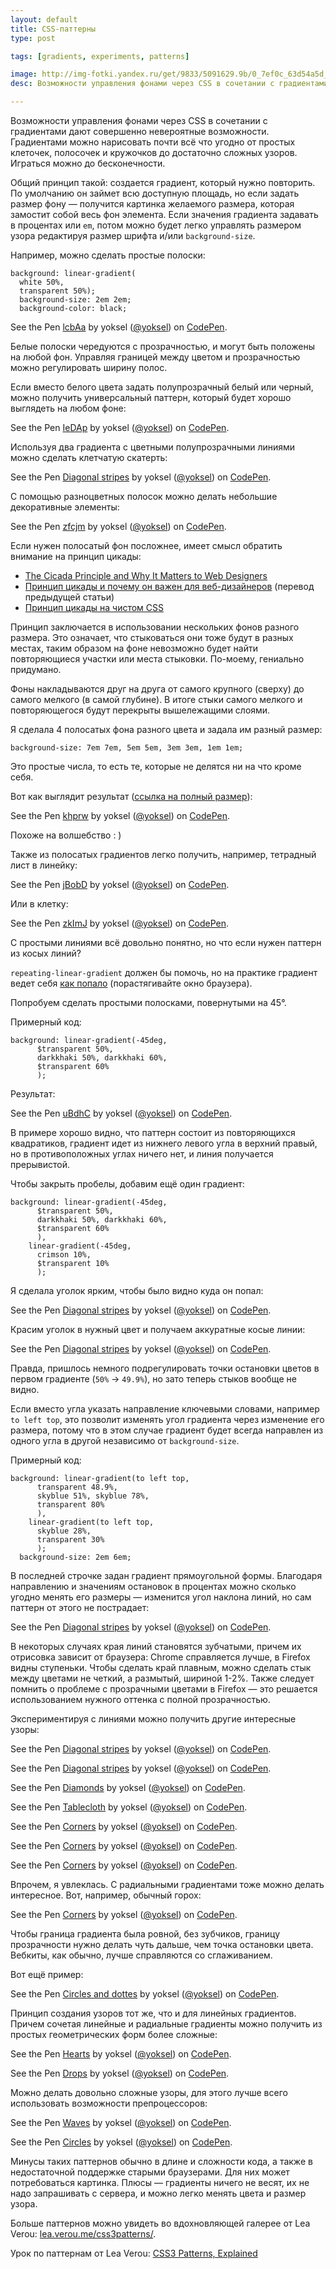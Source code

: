 ```yaml
---
layout: default
title: CSS-паттерны
type: post

tags: [gradients, experiments, patterns]

image: http://img-fotki.yandex.ru/get/9833/5091629.9b/0_7ef0c_63d54a5d_L.png
desc: Возможности управления фонами через CSS в cочетании с градиентами дают совершенно невероятные возможности. Градиентами можно нарисовать почти всё что угодно от простых клеточек, полосочек и кружочков до достаточно сложных узоров. Играться можно до бесконечности.

---
```


Возможности управления фонами через CSS в cочетании с градиентами дают совершенно невероятные возможности. Градиентами можно нарисовать почти всё что угодно от простых клеточек, полосочек и кружочков до достаточно сложных узоров. Играться можно до бесконечности.

<!--more-->

Общий принцип такой: создается градиент, который нужно повторить. По умолчанию он займет всю доступную площадь, но если задать размер фону — получится картинка желаемого размера, которая замостит собой весь фон элемента.
Если значения градиента задавать в процентах или <code>em</code>, потом можно будет легко управлять размером узора редактируя размер шрифта и/или <code>background-size</code>.

Например, можно сделать простые полоски:

<pre><code class="language-css">background: linear-gradient(
  white 50%,
  transparent 50%);
  background-size: 2em 2em;
  background-color: black;</code></pre>

<p data-height="250" data-theme-id="0" data-slug-hash="lcbAa" data-default-tab="result" class='codepen'>See the Pen <a href='http://codepen.io/yoksel/pen/lcbAa'>lcbAa</a> by yoksel (<a href='http://codepen.io/yoksel'>@yoksel</a>) on <a href='http://codepen.io'>CodePen</a>.</p>
<script async src="//codepen.io/assets/embed/ei.js"></script>

Белые полоски чередуются с прозрачностью, и могут быть положены на любой фон. Управляя границей между цветом и прозрачностью можно регулировать ширину полос.

Если вместо белого цвета задать полупрозрачный белый или черный, можно получить универсальный паттерн, который будет хорошо выглядеть на любом фоне:

<p data-height="234" data-theme-id="0" data-slug-hash="IeDAp" data-default-tab="result" class='codepen'>See the Pen <a href='http://codepen.io/yoksel/pen/IeDAp'>IeDAp</a> by yoksel (<a href='http://codepen.io/yoksel'>@yoksel</a>) on <a href='http://codepen.io'>CodePen</a>.</p>
<script async src="//codepen.io/assets/embed/ei.js"></script>

Используя два градиента с цветными полупрозрачными линиями можно сделать клетчатую скатерть:

<p data-height="268" data-theme-id="0" data-slug-hash="qclad" data-default-tab="result" class='codepen'>See the Pen <a href='http://codepen.io/yoksel/pen/qclad'>Diagonal stripes</a> by yoksel (<a href='http://codepen.io/yoksel'>@yoksel</a>) on <a href='http://codepen.io'>CodePen</a>.</p>
<script async src="//codepen.io/assets/embed/ei.js"></script>

С помощью разноцветных полосок можно делать небольшие декоративные элементы:

<p data-height="215" data-theme-id="0" data-slug-hash="zfcjm" data-default-tab="result" class='codepen'>See the Pen <a href='http://codepen.io/yoksel/pen/zfcjm'>zfcjm</a> by yoksel (<a href='http://codepen.io/yoksel'>@yoksel</a>) on <a href='http://codepen.io'>CodePen</a>.</p>
<script async src="//codepen.io/assets/embed/ei.js"></script>

Если нужен полосатый фон посложнее, имеет смысл обратить внимание на принцип цикады:

- <a href="http://www.sitepoint.com/the-cicada-principle-and-why-it-matters-to-web-designers/">The Cicada Principle and Why It Matters to Web Designers</a>
- <a href="http://habrahabr.ru/post/117160/">Принцип цикады и почему он важен для веб-дизайнеров</a> (перевод предыдущей статьи)
- <a href="http://habrahabr.ru/post/148639/">Принцип цикады на чистом CSS</a>

Принцип заключается в использовании нескольких фонов разного размера. Это означает, что стыковаться они тоже будут в разных местах, таким образом на фоне невозможно будет найти повторяющиеся участки или места стыковки. По-моему, гениально придумано.

Фоны накладываются друг на друга от самого крупного (сверху) до самого мелкого (в самой глубине). В итоге стыки самого мелкого и повторяющегося будут перекрыты вышележащими слоями.

Я сделала 4 полосатых фона разного цвета и задала им разный размер:

<pre><code class="language-css">background-size: 7em 7em, 5em 5em, 3em 3em, 1em 1em;</code></pre>

Это простые числа, то есть те, которые не делятся ни на что кроме себя.

Вот как выглядит результат (<a href="http://cdpn.io/khprw">ссылка на полный размер</a>):

<p data-height="300" data-theme-id="0" data-slug-hash="khprw" data-default-tab="result" class='codepen'>See the Pen <a href='http://codepen.io/yoksel/pen/khprw'>khprw</a> by yoksel (<a href='http://codepen.io/yoksel'>@yoksel</a>) on <a href='http://codepen.io'>CodePen</a>.</p>
<script async src="//codepen.io/assets/embed/ei.js"></script>

Похоже на волшебство : )

Также из полосатых градиентов легко получить, например, тетрадный лист в линейку:

<p data-height="270" data-theme-id="0" data-slug-hash="jBobD" data-default-tab="result" class='codepen'>See the Pen <a href='http://codepen.io/yoksel/pen/jBobD'>jBobD</a> by yoksel (<a href='http://codepen.io/yoksel'>@yoksel</a>) on <a href='http://codepen.io'>CodePen</a>.</p>
<script async src="//codepen.io/assets/embed/ei.js"></script>

Или в клетку:

<p data-height="268" data-theme-id="0" data-slug-hash="zkImJ" data-default-tab="result" class='codepen'>See the Pen <a href='http://codepen.io/yoksel/pen/zkImJ'>zkImJ</a> by yoksel (<a href='http://codepen.io/yoksel'>@yoksel</a>) on <a href='http://codepen.io'>CodePen</a>.</p>
<script async src="//codepen.io/assets/embed/ei.js"></script>

С простыми линиями всё довольно понятно, но что если нужен паттерн из косых линий?

<code>repeating-linear-gradient</code> должен бы помочь, но на практике градиент ведет себя <a href="http://cdpn.io/IBCJD">как попало</a> (порастягивайте окно браузера).

Попробуем сделать простыми полосками, повернутыми на 45&deg;.

Примерный код:

<pre><code class="language-css">background: linear-gradient(-45deg,
      $transparent 50%,
      darkkhaki 50%, darkkhaki 60%,
      $transparent 60%
      );
</code></pre>

Результат:

<p data-height="268" data-theme-id="0" data-slug-hash="uBdhC" data-default-tab="result" class='codepen'>See the Pen <a href='http://codepen.io/yoksel/pen/uBdhC'>uBdhC</a> by yoksel (<a href='http://codepen.io/yoksel'>@yoksel</a>) on <a href='http://codepen.io'>CodePen</a>.</p>
<script async src="//codepen.io/assets/embed/ei.js"></script>

В примере хорошо видно, что паттерн состоит из повторяющихся квадратиков, градиент идет из нижнего левого угла в верхний правый, но в противоположных углах ничего нет, и линия получается прерывистой.

Чтобы закрыть пробелы, добавим ещё один градиент:

<pre><code class="language-css">background: linear-gradient(-45deg,
      $transparent 50%,
      darkkhaki 50%, darkkhaki 60%,
      $transparent 60%
      ),
    linear-gradient(-45deg,
      crimson 10%,
      $transparent 10%
      );</code></pre>

Я сделала уголок ярким, чтобы было видно куда он попал:

<p data-height="268" data-theme-id="0" data-slug-hash="jmeEd" data-default-tab="result" class='codepen'>See the Pen <a href='http://codepen.io/yoksel/pen/jmeEd'>Diagonal stripes</a> by yoksel (<a href='http://codepen.io/yoksel'>@yoksel</a>) on <a href='http://codepen.io'>CodePen</a>.</p>
<script async src="//codepen.io/assets/embed/ei.js"></script>

Красим уголок в нужный цвет и получаем аккуратные косые линии:

<p data-height="268" data-theme-id="0" data-slug-hash="ExBcC" data-default-tab="result" class='codepen'>See the Pen <a href='http://codepen.io/yoksel/pen/ExBcC'>Diagonal stripes</a> by yoksel (<a href='http://codepen.io/yoksel'>@yoksel</a>) on <a href='http://codepen.io'>CodePen</a>.</p>
<script async src="//codepen.io/assets/embed/ei.js"></script>

Правда, пришлось немного подрегулировать точки остановки цветов в первом градиенте (<code>50%</code> &rarr; <code>49.9%</code>), но зато теперь стыков вообще не видно.

Если вместо угла указать направление ключевыми словами, например <code>to left top</code>, это позволит изменять угол градиента через изменение его размера, потому что в этом случае градиент будет всегда направлен из одного угла в другой независимо от <code>background-size</code>.

Примерный код:

<pre><code class="language-css">background: linear-gradient(to left top,
      transparent 48.9%,
      skyblue 51%, skyblue 78%,
      transparent 80%
      ),
    linear-gradient(to left top,
      skyblue 28%,
      transparent 30%
      );
  background-size: 2em 6em;</code></pre>

В последней строчке задан градиент прямоугольной формы. Благодаря направлению и значениям остановок в процентах можно сколько угодно менять его размеры — изменится угол наклона линий, но сам паттерн от этого не пострадает:

<p data-height="268" data-theme-id="0" data-slug-hash="qlCjz" data-default-tab="result" class='codepen'>See the Pen <a href='http://codepen.io/yoksel/pen/qlCjz'>Diagonal stripes</a> by yoksel (<a href='http://codepen.io/yoksel'>@yoksel</a>) on <a href='http://codepen.io'>CodePen</a>.</p>
<script async src="//codepen.io/assets/embed/ei.js"></script>

В некоторых случаях края линий становятся зубчатыми, причем их отрисовка зависит от браузера: Chrome справляется лучше, в Firefox видны ступеньки.
Чтобы сделать край плавным, можно сделать стык между цветами не четкий, а размытый, шириной 1-2%.
Также следует помнить о проблеме с прозрачными цветами в Firefox — это решается использованием нужного оттенка с полной прозрачностью.

Экспериментируя с линиями можно получить другие интересные узоры:

<p data-height="268" data-theme-id="0" data-slug-hash="brosh" data-default-tab="result" class='codepen'>See the Pen <a href='http://codepen.io/yoksel/pen/brosh'>Diagonal stripes</a> by yoksel (<a href='http://codepen.io/yoksel'>@yoksel</a>) on <a href='http://codepen.io'>CodePen</a>.</p>
<script async src="//codepen.io/assets/embed/ei.js"></script>

<p data-height="268" data-theme-id="0" data-slug-hash="fFJpl" data-default-tab="result" class='codepen'>See the Pen <a href='http://codepen.io/yoksel/pen/fFJpl'>Diagonal stripes</a> by yoksel (<a href='http://codepen.io/yoksel'>@yoksel</a>) on <a href='http://codepen.io'>CodePen</a>.</p>
<script async src="//codepen.io/assets/embed/ei.js"></script>

<p data-height="268" data-theme-id="0" data-slug-hash="rqcHC" data-default-tab="result" class='codepen'>See the Pen <a href='http://codepen.io/yoksel/pen/rqcHC'>Diamonds</a> by yoksel (<a href='http://codepen.io/yoksel'>@yoksel</a>) on <a href='http://codepen.io'>CodePen</a>.</p>
<script async src="//codepen.io/assets/embed/ei.js"></script>

<p data-height="268" data-theme-id="0" data-slug-hash="ajJes" data-default-tab="result" class='codepen'>See the Pen <a href='http://codepen.io/yoksel/pen/ajJes'>Tablecloth</a> by yoksel (<a href='http://codepen.io/yoksel'>@yoksel</a>) on <a href='http://codepen.io'>CodePen</a>.</p>
<script async src="//codepen.io/assets/embed/ei.js"></script>

<p data-height="268" data-theme-id="0" data-slug-hash="EHbBw" data-default-tab="result" class='codepen'>See the Pen <a href='http://codepen.io/yoksel/pen/EHbBw'>Corners</a> by yoksel (<a href='http://codepen.io/yoksel'>@yoksel</a>) on <a href='http://codepen.io'>CodePen</a>.</p>
<script async src="//codepen.io/assets/embed/ei.js"></script>

<p data-height="268" data-theme-id="0" data-slug-hash="saJtl" data-default-tab="result" class='codepen'>See the Pen <a href='http://codepen.io/yoksel/pen/saJtl'>Corners</a> by yoksel (<a href='http://codepen.io/yoksel'>@yoksel</a>) on <a href='http://codepen.io'>CodePen</a>.</p>
<script async src="//codepen.io/assets/embed/ei.js"></script>

<p data-height="268" data-theme-id="0" data-slug-hash="Etomx" data-default-tab="result" class='codepen'>See the Pen <a href='http://codepen.io/yoksel/pen/Etomx'>Corners</a> by yoksel (<a href='http://codepen.io/yoksel'>@yoksel</a>) on <a href='http://codepen.io'>CodePen</a>.</p>
<script async src="//codepen.io/assets/embed/ei.js"></script>

Впрочем, я увлеклась. С радиальными градиентами тоже можно делать интересное. Вот, например, обычный горох:

<p data-height="268" data-theme-id="0" data-slug-hash="eolqw" data-default-tab="result" class='codepen'>See the Pen <a href='http://codepen.io/yoksel/pen/eolqw'>Corners</a> by yoksel (<a href='http://codepen.io/yoksel'>@yoksel</a>) on <a href='http://codepen.io'>CodePen</a>.</p>
<script async src="//codepen.io/assets/embed/ei.js"></script>

Чтобы граница градиента была ровной, без зубчиков, границу прозрачности нужно делать чуть дальше, чем точка остановки цвета.
Вебкиты, как обычно, лучше справляются со сглаживанием.

Вот ещё пример:

<p data-height="268" data-theme-id="0" data-slug-hash="muxnF" data-default-tab="result" class='codepen'>See the Pen <a href='http://codepen.io/yoksel/pen/muxnF'>Circles and dottes</a> by yoksel (<a href='http://codepen.io/yoksel'>@yoksel</a>) on <a href='http://codepen.io'>CodePen</a>.</p>
<script async src="//codepen.io/assets/embed/ei.js"></script>

Принцип создания узоров тот же, что и для линейных градиентов. Причем сочетая линейные и радиальные градиенты можно получить из простых геометрических форм более сложные:

<p data-height="268" data-theme-id="0" data-slug-hash="jufvg" data-default-tab="result" class='codepen'>See the Pen <a href='http://codepen.io/yoksel/pen/jufvg'>Hearts</a> by yoksel (<a href='http://codepen.io/yoksel'>@yoksel</a>) on <a href='http://codepen.io'>CodePen</a>.</p>
<script async src="//codepen.io/assets/embed/ei.js"></script>

<p data-height="268" data-theme-id="0" data-slug-hash="oeksa" data-default-tab="result" class='codepen'>See the Pen <a href='http://codepen.io/yoksel/pen/oeksa'>Drops</a> by yoksel (<a href='http://codepen.io/yoksel'>@yoksel</a>) on <a href='http://codepen.io'>CodePen</a>.</p>
<script async src="//codepen.io/assets/embed/ei.js"></script>

Можно делать довольно сложные узоры, для этого лучше всего использовать возможности препроцессоров:

<p data-height="268" data-theme-id="0" data-slug-hash="DiIBm" data-default-tab="result" class='codepen'>See the Pen <a href='http://codepen.io/yoksel/pen/DiIBm'>Waves</a> by yoksel (<a href='http://codepen.io/yoksel'>@yoksel</a>) on <a href='http://codepen.io'>CodePen</a>.</p>
<script async src="//codepen.io/assets/embed/ei.js"></script>

<p data-height="268" data-theme-id="0" data-slug-hash="ijxKy" data-default-tab="result" class='codepen'>See the Pen <a href='http://codepen.io/yoksel/pen/ijxKy'>Circles</a> by yoksel (<a href='http://codepen.io/yoksel'>@yoksel</a>) on <a href='http://codepen.io'>CodePen</a>.</p>
<script async src="//codepen.io/assets/embed/ei.js"></script>

Минусы таких паттернов обычно в длине и сложности кода, а также в недостаточной поддержке старыми браузерами. Для них может потребоваться картинка.
Плюсы — градиенты ничего не весят, их не надо запрашивать с сервера, и можно легко менять цвета и размер узора.

Больше паттернов можно увидеть во вдохновляющей галерее от Lea Verou: <a href="http://lea.verou.me/css3patterns/">lea.verou.me/css3patterns/</a>.

Урок по паттернам от Lea Verou: <a href="http://24ways.org/2011/css3-patterns-explained/">CSS3 Patterns, Explained</a>
